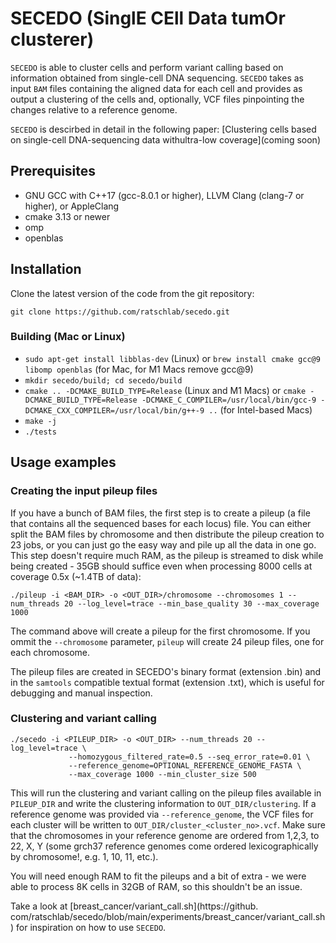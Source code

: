 # SECEDO (SinglE CEll Data tumOr clusterer)
`SECEDO` is able to cluster cells and perform variant calling based on information obtained from single-cell DNA 
sequencing. `SECEDO` takes as input `BAM` files containing the aligned data for each cell and provides as output a 
clustering of the cells and, optionally, VCF files pinpointing the changes relative to a reference genome.

`SECEDO` is descirbed in detail in the following paper: [Clustering cells based on single-cell DNA-sequencing data 
withultra-low coverage](coming soon)

## Prerequisites
* GNU GCC with C++17 (gcc-8.0.1 or higher), LLVM Clang (clang-7 or higher), or AppleClang
* cmake 3.13 or newer
* omp
* openblas

## Installation
Clone the latest version of the code from the git repository:
```
git clone https://github.com/ratschlab/secedo.git
```
### Building (Mac or Linux)
* `sudo apt-get install libblas-dev` (Linux) or `brew install cmake gcc@9 libomp openblas` (for Mac, for M1 Macs remove gcc@9)
* `mkdir secedo/build; cd secedo/build` 
* `cmake .. -DCMAKE_BUILD_TYPE=Release` (Linux and M1 Macs) or `cmake -DCMAKE_BUILD_TYPE=Release -DCMAKE_C_COMPILER=/usr/local/bin/gcc-9 -DCMAKE_CXX_COMPILER=/usr/local/bin/g++-9 ..` (for Intel-based Macs)
* `make -j`
* `./tests`

## Usage examples
### Creating the input pileup files
If you have a bunch of BAM files, the first step is to create a pileup (a file that contains all the sequenced bases for each locus) file. You can either split the BAM files by chromosome and then distribute the pileup creation to 23 jobs, or you can just go the easy way and pile up all the data in one go. This step doesn't require much RAM, as the pileup is streamed to disk while being created - 35GB should suffice even when processing 8000 cells at coverage 0.5x (~1.4TB of data):
```
./pileup -i <BAM_DIR> -o <OUT_DIR>/chromosome --chromosomes 1 --num_threads 20 --log_level=trace --min_base_quality 30 --max_coverage 1000
```
The command above will create a pileup for the first chromosome. If you ommit the `--chromosome` parameter, `pileup` will create 24 pileup files, one for each chromosome.

The pileup files are created in SECEDO's binary format (extension .bin) and in the `samtools` compatible textual format 
(extension .txt), which is useful for debugging and manual inspection.

### Clustering and variant calling
```
./secedo -i <PILEUP_DIR> -o <OUT_DIR> --num_threads 20 --log_level=trace \
             --homozygous_filtered_rate=0.5 --seq_error_rate=0.01 \
             --reference_genome=OPTIONAL_REFERENCE_GENOME_FASTA \
             --max_coverage 1000 --min_cluster_size 500
```

This will run the clustering and variant calling on the pileup files available in `PILEUP_DIR` and write the clustering information to `OUT_DIR/clustering`. If a reference genome was provided via `--reference_genome`, the VCF files for each cluster will be written to `OUT_DIR/cluster_<cluster_no>.vcf`. Make sure that the chromosomes in your reference genome are ordered from 1,2,3, to 22, X, Y (some grch37 reference genomes come ordered lexicographically by chromosome!, e.g. 1, 10, 11, etc.).

You will need enough RAM to fit the pileups and a bit of extra - we were able to process 8K cells in 32GB of RAM, so this shouldn't be an issue. 

Take a look at [breast_cancer/variant_call.sh](https://github.
com/ratschlab/secedo/blob/main/experiments/breast_cancer/variant_call.sh) for inspiration on how to use `SECEDO`.
